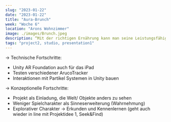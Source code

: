 ```yaml
---
slug: "2023-01-22"
date: "2023-01-22"
title: "Aura-Brunch"
week: "Woche 6"
location: "Arons Wohnzimmer"
image: ./images/Brunch.jpeg
description: “Mit der richtigen Ernährung kann man seine Leistungsfähigkeit bedeutend verbessern.”
tags: "project2, studio, presentation1"
---
```

→ Technische Fortschritte:
- Unity AR Foundation auch für das iPad
- Testen verschiedener ArucoTracker
- Interaktionen mit Partikel Systemen in Unity bauen

→ Konzeptionelle Fortschritte:
- Projekt als Einladung, die Welt/ Objekte anders zu sehen
- Weniger Spielcharakter als Sinneserweiterung (Wahrnehmung)
- Explorativer Charakter → Erkunden und Kennenlernen (geht auch wieder in line mit Projektidee 1, Seek&Find)

